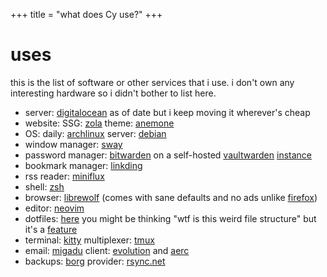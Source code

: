 +++
title = "what does Cy use?"
+++

# uses
this is the list of software or other services that i use. i don't own any interesting hardware so i didn't bother to list here.

- server: [digitalocean](https://www.digitalocean.com/) as of date but i keep moving it wherever's cheap
- website: SSG: [zola](https://github.com/getzola/zola) theme: [anemone](https://github.com/Speyll/anemone)
- OS: daily: [archlinux](https://archlinux.org) server: [debian](https://debian.org)
- window manager: [sway](https://github.com/swaywm/sway)
- password manager: [bitwarden](https://bitwarden.com/) on a self-hosted [vaultwarden](https://github.com/dani-garcia/vaultwarden) [instance](https://pass.cy7.sh)
- bookmark manager: [linkding](https://github.com/sissbruecker/linkding/)
- rss reader: [miniflux](https://miniflux.app/)
- shell: [zsh](https://www.zsh.org/)
- browser: [librewolf](https://codeberg.org/librewolf) (comes with sane defaults and no ads unlike [firefox](https://www.mozilla.org/firefox/))
- editor: [neovim](https://neovim.io/)
- dotfiles: [here](https://git.sr.ht/~cy/dotfiles) you might be thinking "wtf is this weird file structure" but it's a [feature](https://www.chezmoi.io/user-guide/frequently-asked-questions/design/#why-does-chezmoi-use-weird-filenames)
- terminal: [kitty](https://sw.kovidgoyal.net/kitty/) multiplexer: [tmux](https://github.com/tmux/tmux)
- email: [migadu](https://migadu.com/) client: [evolution](https://help.gnome.org/users/evolution/) and [aerc](https://git.sr.ht/~rjarry/aerc)
- backups: [borg](https://borgbackup.readthedocs.io/) provider: [rsync.net](https://rsync.net)
